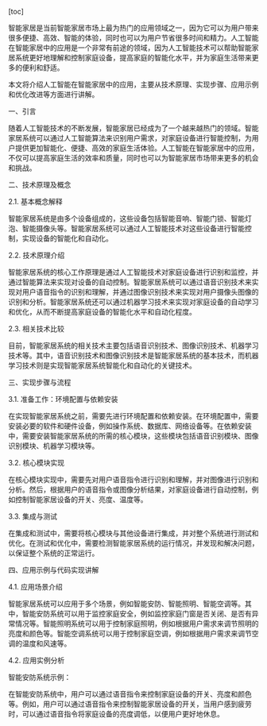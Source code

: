 
[toc]                    
                
                
智能家居是当前智能家居市场上最为热门的应用领域之一，因为它可以为用户带来很多便捷、高效、智能的体验，同时也可以为用户节省很多时间和精力。人工智能在智能家居中的应用是一个非常有前途的领域，因为人工智能技术可以帮助智能家居系统更好地理解和控制家庭设备，提高家庭的智能化水平，并为家庭生活带来更多的便利和舒适。

本文将介绍人工智能在智能家居中的应用，主要从技术原理、实现步骤、应用示例和优化改进等方面进行讲解。

一、引言

随着人工智能技术的不断发展，智能家居已经成为了一个越来越热门的领域。智能家居系统可以通过人工智能算法来识别用户需求，对家庭设备进行智能控制，为用户提供更加智能化、便捷、高效的家庭生活体验。人工智能在智能家居中的应用，不仅可以提高家庭生活的效率和质量，同时也可以为智能家居市场带来更多的机会和挑战。

二、技术原理及概念

2.1. 基本概念解释

智能家居系统是由多个设备组成的，这些设备包括智能音响、智能门锁、智能灯泡、智能摄像头等。智能家居系统可以通过人工智能技术对这些设备进行智能控制，实现设备的智能化和自动化。

2.2. 技术原理介绍

智能家居系统的核心工作原理是通过人工智能技术对家庭设备进行识别和监控，并通过智能算法来实现对设备的自动控制。智能家居系统可以通过语音识别技术来实现对用户语音指令的识别和理解，并通过图像识别技术来实现对用户摄像头图像的识别和分析。智能家居系统还可以通过机器学习技术来实现对家庭设备的自动学习和优化，从而不断提高家庭设备的智能化水平和自动化程度。

2.3. 相关技术比较

目前，智能家居系统的相关技术主要包括语音识别技术、图像识别技术、机器学习技术等。其中，语音识别技术和图像识别技术是智能家居系统的基本技术，而机器学习技术则是实现智能家居系统智能化和自动化的关键技术。

三、实现步骤与流程

3.1. 准备工作：环境配置与依赖安装

在实现智能家居系统之前，需要先进行环境配置和依赖安装。在环境配置中，需要安装必要的软件和硬件设备，例如操作系统、数据库、网络设备等。在依赖安装中，需要安装智能家居系统的所需的核心模块，这些模块包括语音识别模块、图像识别模块、机器学习模块等。

3.2. 核心模块实现

在核心模块实现中，需要先对用户语音指令进行识别和理解，并对图像进行识别和分析。然后，根据用户的语音指令或图像分析结果，对家庭设备进行自动控制，例如控制智能家居设备的开关、亮度、温度等。

3.3. 集成与测试

在集成和测试中，需要将核心模块与其他设备进行集成，并对整个系统进行测试和优化。在测试和优化中，需要检测智能家居系统的运行情况，并发现和解决问题，以保证整个系统的正常运行。

四、应用示例与代码实现讲解

4.1. 应用场景介绍

智能家居系统可以应用于多个场景，例如智能安防、智能照明、智能空调等。其中，智能安防系统可以用于监控家庭安全，例如监控家庭门窗是否关闭、是否有异常情况等。智能照明系统可以用于控制家庭照明，例如根据用户需求来调节照明的亮度和颜色等。智能空调系统可以用于控制家庭空调，例如根据用户需求来调节空调的温度和风速等。

4.2. 应用实例分析

智能安防系统示例：

在智能安防系统中，用户可以通过语音指令来控制家庭设备的开关、亮度和颜色等。例如，用户可以通过语音指令来控制智能家居设备的开关，当用户感到疲劳时，可以通过语音指令将家庭设备的亮度调低，以便用户更好地休息。

